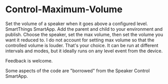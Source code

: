 # Control-Maximum-Volume
Set the volume of a speaker when it goes above a configured level. SmartThings SmartApp.
Add the parent and child to your environment and publish.
Choose the speaker, set the max volume, then set the volume you want it reduced to.
I do not account for setting max volume so that the controlled volume is louder. That's your choice.
It can be run at different intervals and modes, but it ideally runs on any level event from the device.

Feedback is welcome.

Some aspects of the code are "borrowed" from the Speaker Control SmartApp.
